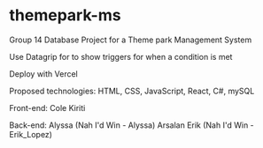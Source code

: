 # themepark-ms
Group 14 Database Project for a Theme park Management System

Use Datagrip for to show triggers for when a condition is met

Deploy with Vercel

Proposed technologies:
HTML, CSS, JavaScript, React,
C#, mySQL

Front-end:
Cole
Kiriti

Back-end:
Alyssa (Nah I'd Win - Alyssa)
Arsalan
Erik (Nah I'd Win - Erik_Lopez)
